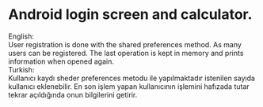 # Android login screen and calculator.  
English:  
User registration is done with the shared preferences method. As many users can be registered. The last operation is kept in memory and prints information when opened again.  
Turkish:  
Kullanıcı kaydı sheder preferences metodu ile yapılmaktadır istenilen sayıda kullanıcı eklenebilir. En son işlem yapan kullanıcının işlemini hafızada tutar tekrar açıldığında onun bilgilerini getirir.  
